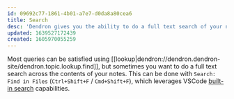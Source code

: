 ```yaml
---
id: 09692c77-1861-4b01-a7e7-d0da8a80cea6
title: Search
desc: 'Dendron gives you the ability to do a full text search of your notes, leveraging VSCode built-in capabilities'
updated: 1639527172439
created: 1605970055259
---
```


Most queries can be satisfied using [[lookup|dendron://dendron.dendron-site/dendron.topic.lookup.find]], but sometimes you want to do a full text search across the contents of your notes. This can be done with `Search: Find in Files` (`Ctrl+Shift+F` / `Cmd+Shift+F`), which leverages VSCode [built-in search](https://code.visualstudio.com/docs/editor/codebasics#_search-across-files) capabilities.